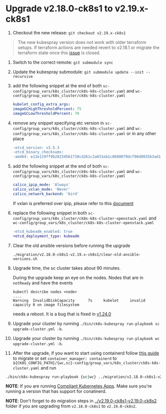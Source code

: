 # Upgrade v2.18.0-ck8s1 to v2.19.x-ck8s1

1. Checkout the new release: `git checkout v2.19.x-ck8s1`

> The new kubespray version does not work with older terraform setups. If terraform actions are needed revert to v2.18.1 or migrate the terraform state once this [issue](https://github.com/elastisys/compliantkubernetes-kubespray/issues/176) is closed.

1. Switch to the correct remote: `git submodule sync`

1. Update the kubespray submodule: `git submodule update --init --recursive`

1. add the following snippet at the end of both `sc-config/group_vars/k8s_cluster/ck8s-k8s-cluster.yaml` and `wc-config/group_vars/k8s_cluster/ck8s-k8s-cluster.yaml`

    ```yaml
    kubelet_config_extra_args:
    imageGCHighThresholdPercent: 75
    imageGCLowThresholdPercent: 70
    ```

1. remove any snippet specifying etc version in  `sc-config/group_vars/k8s_cluster/ck8s-k8s-cluster.yaml` and `wc-config/group_vars/k8s_cluster/ck8s-k8s-cluster.yaml` or in any other place

    ```diff
    -etcd_version: v3.5.3
    -etcd_binary_checksums:
    -amd64: e13e119ff9b28234561738cd261c2a031eb1c8688079dcf96d8035b3ad19ca58
    ```

1. add the following snippet at the end of both `sc-config/group_vars/k8s_cluster/ck8s-k8s-cluster.yaml` and `wc-config/group_vars/k8s_cluster/ck8s-k8s-cluster.yaml`

    ```yaml
    calico_ipip_mode: 'Always'
    calico_vxlan_mode: 'Never'
    calico_network_backend: 'bird'
    ```

    If vxlan is preferred over ipip, please refer to this [document](https://github.com/kubernetes-sigs/kubespray/blob/v2.19.0/docs/calico.md#config-encapsulation-for-cross-server-traffic)

1. replace the following snippet in both `sc-config/group_vars/k8s_cluster/ck8s-k8s-cluster-openstack.yaml` and `wc-config/group_vars/k8s_cluster/ck8s-k8s-cluster-openstack.yaml`

    ```diff
    -etcd_kubeadm_enabled: true
    +etcd_deployment_type: kubeadm
    ```

1. Clear the old ansible versions before running the upgrade

    ```console
    ./migration/v2.18.0-ck8s1-v2.19.x-ck8s1/clear-old-ansible-versions.sh
    ```

1. Upgrade time, the sc cluster takes about 90 minutes.

    During the upgrade keep an eye on the nodes. Nodes that are in `notReady` and have the events

    ```console
    kubectl describe nodes <node>
    ....
    Warning  InvalidDiskCapacity      7s     kubelet     invalid capacity 0 on image filesystem
    ```

    needs a reboot. It is a bug that is fixed in [v1.24.0](https://github.com/kubernetes/kubernetes/pull/108325)

1. Upgrade your cluster by running `./bin/ck8s-kubespray run-playbook sc upgrade-cluster.yml -b`.

1. Upgrade your cluster by running `./bin/ck8s-kubespray run-playbook wc upgrade-cluster.yml -b`.

1. After the upgrade, if you want to start using containerd follow [this guide](https://kubespray.io/#/docs/upgrades/migrate_docker2containerd) to migrate or set `container_manager: containerd` to `${CK8S_CONFIG_PATH}/{wc,sc}-config/group_vars/k8s_cluster/ck8s-k8s-cluster.yaml` and run

```bash
./bin/ck8s-kubespray run-playbook {sc|wc} ../migration/v2.18.0-ck8s1-v2.19.x-ck8s1/migrate-to-containerd.yml -b
```

**NOTE**: If you are running [Compliant Kubernetes Apps](https://github.com/elastisys/compliantkubernetes-apps). Make sure you're running a version that has support for conatinerd.

**NOTE**: Don't forget to do migration steps in [../v2.19.0-ck8s1-v2.19.0-ck8s2](https://github.com/elastisys/compliantkubernetes-kubespray/tree/main/migration/v2.19.0-ck8s1-v2.19.0-ck8s2) folder if you are upgrading from `v2.18.0-ck8s1` to `v2.19.0-ck8s2`.
